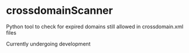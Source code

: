# crossdomainScanner
Python tool to check for expired domains still allowed in crossdomain.xml files

Currently undergoing development
